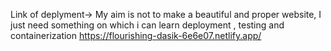 Link of deplyment->
My aim is not to make a beautiful and proper website, 
I just need something on which i can learn deployment , testing and containerization
https://flourishing-dasik-6e6e07.netlify.app/
